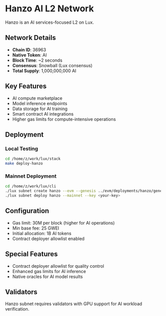 # Hanzo AI L2 Network

Hanzo is an AI services-focused L2 on Lux.

## Network Details
- **Chain ID**: 36963
- **Native Token**: AI
- **Block Time**: ~2 seconds
- **Consensus**: Snowball (Lux consensus)
- **Total Supply**: 1,000,000,000 AI

## Key Features
- AI compute marketplace
- Model inference endpoints
- Data storage for AI training
- Smart contract AI integrations
- Higher gas limits for compute-intensive operations

## Deployment

### Local Testing
```bash
cd /home/z/work/lux/stack
make deploy-hanzo
```

### Mainnet Deployment
```bash
cd /home/z/work/lux/cli
./lux subnet create hanzo --evm --genesis ../evm/deployments/hanzo/genesis.json
./lux subnet deploy hanzo --mainnet --key <your-key>
```

## Configuration
- Gas limit: 30M per block (higher for AI operations)
- Min base fee: 25 GWEI
- Initial allocation: 1B AI tokens
- Contract deployer allowlist enabled

## Special Features
- Contract deployer allowlist for quality control
- Enhanced gas limits for AI inference
- Native oracles for AI model results

## Validators
Hanzo subnet requires validators with GPU support for AI workload verification.